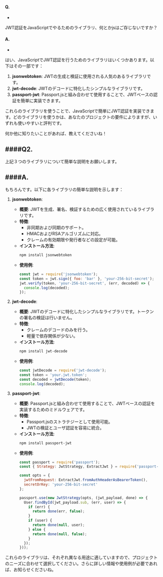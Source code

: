 #### Q.
- 
JWT認証をJavaScriptでやるためのライブラリ、何とかjsはご存じないですか？

#### A.
- 
はい、JavaScriptでJWT認証を行うためのライブラリはいくつかあります。以下はその一部です：

1. **jsonwebtoken**: JWTの生成と検証に使用される人気のあるライブラリです。
2. **jwt-decode**: JWTのデコードに特化したシンプルなライブラリです。
3. **passport-jwt**: Passport.jsと組み合わせて使用することで、JWTベースの認証を簡単に実装できます。

これらのライブラリを使うことで、JavaScriptで簡単にJWT認証を実装できます。どのライブラリを使うかは、あなたのプロジェクトの要件によりますが、いずれも使いやすいと評判です。

何か他に知りたいことがあれば、教えてくださいね！

####Q2.
-
上記３つのライブラリについて簡単な説明をお願いします。

####A.
-
もちろんです。以下に各ライブラリの簡単な説明を示します：

1. **jsonwebtoken**:
   - **概要**: JWTを生成、署名、検証するための広く使用されているライブラリです。
   - **特徴**:
     - 非同期および同期のサポート。
     - HMACおよびRSAアルゴリズムに対応。
     - クレームの有効期限や発行者などの設定が可能。
   - **インストール方法**:
     ```sh
     npm install jsonwebtoken
     ```
   - **使用例**:
     ```javascript
     const jwt = require('jsonwebtoken');
     const token = jwt.sign({ foo: 'bar' }, 'your-256-bit-secret');
     jwt.verify(token, 'your-256-bit-secret', (err, decoded) => {
       console.log(decoded);
     });
     ```

2. **jwt-decode**:
   - **概要**: JWTのデコードに特化したシンプルなライブラリです。トークンの署名の検証は行いません。
   - **特徴**:
     - クレームのデコードのみを行う。
     - 軽量で依存関係が少ない。
   - **インストール方法**:
     ```sh
     npm install jwt-decode
     ```
   - **使用例**:
     ```javascript
     const jwtDecode = require('jwt-decode');
     const token = 'your.jwt.token';
     const decoded = jwtDecode(token);
     console.log(decoded);
     ```

3. **passport-jwt**:
   - **概要**: Passport.jsと組み合わせて使用することで、JWTベースの認証を実装するためのミドルウェアです。
   - **特徴**:
     - Passport.jsのストラテジーとして使用可能。
     - JWTの検証とユーザ認証を容易に統合。
   - **インストール方法**:
     ```sh
     npm install passport-jwt
     ```
   - **使用例**:
     ```javascript
     const passport = require('passport');
     const { Strategy: JwtStrategy, ExtractJwt } = require('passport-jwt');

     const opts = {
       jwtFromRequest: ExtractJwt.fromAuthHeaderAsBearerToken(),
       secretOrKey: 'your-256-bit-secret'
     };

     passport.use(new JwtStrategy(opts, (jwt_payload, done) => {
       User.findById(jwt_payload.sub, (err, user) => {
         if (err) {
           return done(err, false);
         }
         if (user) {
           return done(null, user);
         } else {
           return done(null, false);
         }
       });
     }));
     ```

これらのライブラリは、それぞれ異なる用途に適していますので、プロジェクトのニーズに合わせて選択してください。さらに詳しい情報や使用例が必要であれば、お知らせくださいね。

